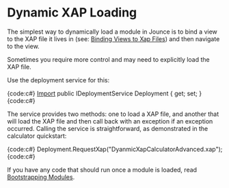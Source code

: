 # Dynamic XAP Loading

The simplest way to dynamically load a module in Jounce is to bind a view to the XAP file it lives in (see: [Binding Views to Xap Files](Binding-Views-to-Xap-Files)) and then navigate to the view.

Sometimes you require more control and may need to explicitly load the XAP file. 

Use the deployment service for this: 

{code:c#}
[Import](Import)
public IDeploymentService Deployment { get; set; }
{code:c#}

The service provides two methods: one to load a XAP file, and another that will load the XAP file and then call back with an exception if an exception occurred. Calling the service is straightforward, as demonstrated in the calculator quickstart:

{code:c#}
Deployment.RequestXap("DyanmicXapCalculatorAdvanced.xap");
{code:c#}

If you have any code that should run once a module is loaded, read [Bootstrapping Modules](Bootstrapping-Modules).